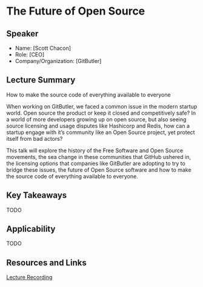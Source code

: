# The Future of Open Source

## Speaker

- Name: [Scott Chacon]
- Role: [CEO]
- Company/Organization: [GitButler]

## Lecture Summary

How to make the source code of everything available to everyone

When working on GitButler, we faced a common issue in the modern startup world. Open source the product or keep it closed and competitively safe? In a world of more developers growing up on open source, but also seeing source licensing and usage disputes like Hashicorp and Redis, how can a startup engage with it’s community like an Open Source project, yet protect itself from bad actors?

This talk will explore the history of the Free Software and Open Source movements, the sea change in these communities that GitHub ushered in, the licensing options that companies like GitButler are adopting to try to bridge these issues, the future of Open Source software and how to make the source code of everything available to everyone.

## Key Takeaways

TODO

## Applicability

TODO

## Resources and Links

[Lecture Recording](https://www.youtube.com/watch?v=V5Nq81fynKU)

